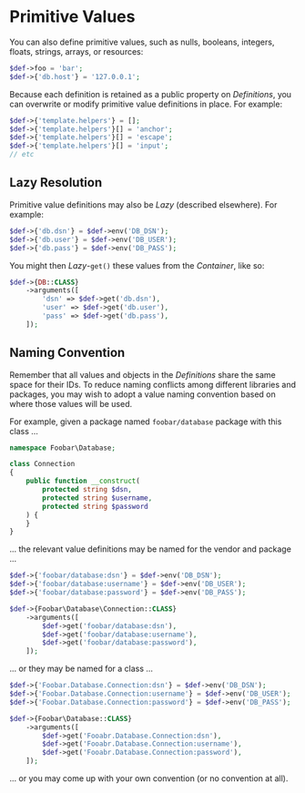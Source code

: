 # Primitive Values

You can also define primitive values, such as nulls, booleans, integers, floats,
strings, arrays, or resources:

```php
$def->foo = 'bar';
$def->{'db.host'} = '127.0.0.1';
```

Because each definition is retained as a public property on _Definitions_, you
can overwrite or modify primitive value definitions in place. For example:

```php
$def->{'template.helpers'} = [];
$def->{'template.helpers'}[] = 'anchor';
$def->{'template.helpers'}[] = 'escape';
$def->{'template.helpers'}[] = 'input';
// etc
```

## Lazy Resolution

Primitive value definitions may also be _Lazy_ (described elsewhere). For
example:

```php
$def->{'db.dsn'} = $def->env('DB_DSN');
$def->{'db.user'} = $def->env('DB_USER');
$def->{'db.pass'} = $def->env('DB_PASS');
```

You might then _Lazy_-`get()` these values from the _Container_, like so:

```php
$def->{DB::CLASS}
    ->arguments([
        'dsn' => $def->get('db.dsn'),
        'user' => $def->get('db.user'),
        'pass' => $def->get('db.pass'),
    ]);
```

## Naming Convention

Remember that all values and objects in the _Definitions_ share the same space
for their IDs. To reduce naming conflicts among different libraries and
packages, you may wish to adopt a value naming convention based on where those
values will be used.

For example, given a package named `foobar/database` package with this class ...

```php
namespace Foobar\Database;

class Connection
{
    public function __construct(
        protected string $dsn,
        protected string $username,
        protected string $password
    ) {
    }
}
```

... the relevant value definitions may be named for the vendor and package ...

```php
$def->{'foobar/database:dsn'} = $def->env('DB_DSN');
$def->{'foobar/database:username'} = $def->env('DB_USER');
$def->{'foobar/database:password'} = $def->env('DB_PASS');

$def->{Foobar\Database\Connection::CLASS}
    ->arguments([
        $def->get('foobar/database:dsn'),
        $def->get('foobar/database:username'),
        $def->get('foobar/database:password'),
    ]);
```

... or they may be named for a class ...

```php
$def->{'Foobar.Database.Connection:dsn'} = $def->env('DB_DSN');
$def->{'Foobar.Database.Connection:username'} = $def->env('DB_USER');
$def->{'Foobar.Database.Connection:password'} = $def->env('DB_PASS');

$def->{Foobar\Database::CLASS}
    ->arguments([
        $def->get('Fooabr.Database.Connection:dsn'),
        $def->get('Fooabr.Database.Connection:username'),
        $def->get('Fooabr.Database.Connection:password'),
    ]);
```

... or you may come up with your own convention (or no convention at all).
